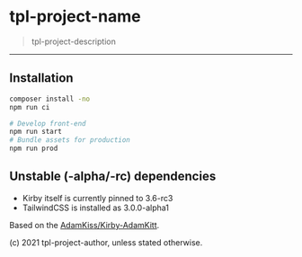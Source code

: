 # tpl-project-name

> tpl-project-description

---

## Installation

``` bash
composer install -no
npm run ci

# Develop front-end
npm run start
# Bundle assets for production
npm run prod
```

## Unstable (-alpha/-rc) dependencies

- Kirby itself is currently pinned to 3.6-rc3
- TailwindCSS is installed as 3.0.0-alpha1

Based on the [AdamKiss/Kirby-AdamKitt](https://github.com/adamkiss/kirby-adamkitt).

(c) 2021 tpl-project-author, unless stated otherwise.
